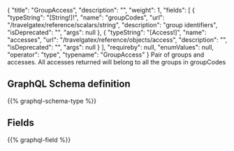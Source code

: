 {
  "title": "GroupAccess",
  "description": "",
  "weight": 1,
  "fields": [
    {
      "typeString": "[String!]!",
      "name": "groupCodes",
      "url": "/travelgatex/reference/scalars/string",
      "description": "group identifiers",
      "isDeprecated": "",
      "args": null
    },
    {
      "typeString": "[Access!]",
      "name": "accesses",
      "url": "/travelgatex/reference/objects/access",
      "description": "",
      "isDeprecated": "",
      "args": null
    }
  ],
  "requireby": null,
  "enumValues": null,
  "operator": "type",
  "typename": "GroupAccess"
}
Pair of groups and accesses. All accesses returned will belong to all the groups in groupCodes
## GraphQL Schema definition

{{% graphql-schema-type %}}

## Fields

{{% graphql-field %}}
